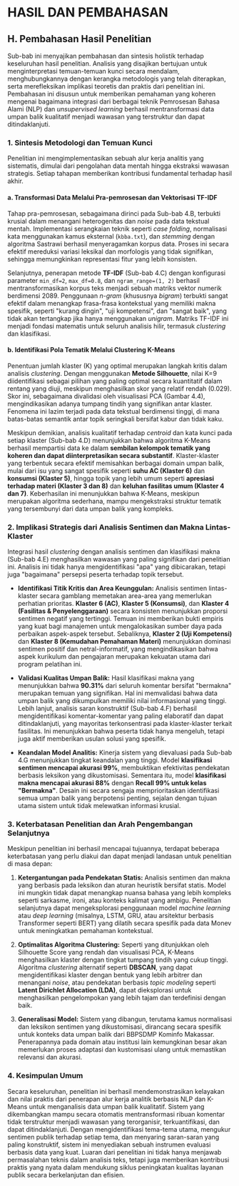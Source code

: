 # HASIL DAN PEMBAHASAN

## H. Pembahasan Hasil Penelitian

Sub-bab ini menyajikan pembahasan dan sintesis holistik terhadap keseluruhan hasil penelitian. Analisis yang disajikan bertujuan untuk menginterpretasi temuan-temuan kunci secara mendalam, menghubungkannya dengan kerangka metodologis yang telah diterapkan, serta merefleksikan implikasi teoretis dan praktis dari penelitian ini. Pembahasan ini disusun untuk memberikan pemahaman yang koheren mengenai bagaimana integrasi dari berbagai teknik Pemrosesan Bahasa Alami (NLP) dan *unsupervised learning* berhasil mentransformasi data umpan balik kualitatif menjadi wawasan yang terstruktur dan dapat ditindaklanjuti.

### 1. Sintesis Metodologi dan Temuan Kunci

Penelitian ini mengimplementasikan sebuah alur kerja analitis yang sistematis, dimulai dari pengolahan data mentah hingga ekstraksi wawasan strategis. Setiap tahapan memberikan kontribusi fundamental terhadap hasil akhir.

#### a. Transformasi Data Melalui Pra-pemrosesan dan Vektorisasi TF-IDF

Tahap pra-pemrosesan, sebagaimana dirinci pada Sub-bab 4.B, terbukti krusial dalam menangani heterogenitas dan *noise* pada data tekstual mentah. Implementasi serangkaian teknik seperti *case folding*, normalisasi kata menggunakan kamus eksternal (`kbba.txt`), dan *stemming* dengan algoritma Sastrawi berhasil menyeragamkan korpus data. Proses ini secara efektif mereduksi variasi leksikal dan morfologis yang tidak signifikan, sehingga memungkinkan representasi fitur yang lebih konsisten.

Selanjutnya, penerapan metode **TF-IDF** (Sub-bab 4.C) dengan konfigurasi parameter `min_df=2`, `max_df=0.8`, dan `ngram_range=(1, 2)` berhasil mentransformasikan korpus teks menjadi sebuah matriks vektor numerik berdimensi 2089. Penggunaan *n-gram* (khususnya *bigram*) terbukti sangat efektif dalam menangkap frasa-frasa kontekstual yang memiliki makna spesifik, seperti "kurang dingin", "uji kompetensi", dan "sangat baik", yang tidak akan tertangkap jika hanya menggunakan *unigram*. Matriks TF-IDF ini menjadi fondasi matematis untuk seluruh analisis hilir, termasuk *clustering* dan klasifikasi.

#### b. Identifikasi Pola Tematik Melalui Clustering K-Means

Penentuan jumlah klaster (K) yang optimal merupakan langkah kritis dalam analisis *clustering*. Dengan menggunakan **Metode Silhouette**, nilai K=9 diidentifikasi sebagai pilihan yang paling optimal secara kuantitatif dalam rentang yang diuji, meskipun menghasilkan skor yang relatif rendah (0.029). Skor ini, sebagaimana divalidasi oleh visualisasi PCA (Gambar 4.4), mengindikasikan adanya tumpang tindih yang signifikan antar klaster. Fenomena ini lazim terjadi pada data tekstual berdimensi tinggi, di mana batas-batas semantik antar topik seringkali bersifat kabur dan tidak kaku.

Meskipun demikian, analisis kualitatif terhadap *centroid* dan kata kunci pada setiap klaster (Sub-bab 4.D) menunjukkan bahwa algoritma K-Means berhasil mempartisi data ke dalam **sembilan kelompok tematik yang koheren dan dapat diinterpretasikan secara substantif**. Klaster-klaster yang terbentuk secara efektif memisahkan berbagai domain umpan balik, mulai dari isu yang sangat spesifik seperti **suhu AC (Klaster 6)** dan **konsumsi (Klaster 5)**, hingga topik yang lebih umum seperti **apresiasi terhadap materi (Klaster 3 dan 8)** dan **keluhan fasilitas umum (Klaster 4 dan 7)**. Keberhasilan ini menunjukkan bahwa K-Means, meskipun merupakan algoritma sederhana, mampu mengekstraksi struktur tematik yang tersembunyi dari data umpan balik yang kompleks.

### 2. Implikasi Strategis dari Analisis Sentimen dan Makna Lintas-Klaster

Integrasi hasil *clustering* dengan analisis sentimen dan klasifikasi makna (Sub-bab 4.E) menghasilkan wawasan yang paling signifikan dari penelitian ini. Analisis ini tidak hanya mengidentifikasi "apa" yang dibicarakan, tetapi juga "bagaimana" persepsi peserta terhadap topik tersebut.

-   **Identifikasi Titik Kritis dan Area Keunggulan:** Analisis sentimen lintas-klaster secara gamblang memetakan area-area yang memerlukan perhatian prioritas. **Klaster 6 (AC)**, **Klaster 5 (Konsumsi)**, dan **Klaster 4 (Fasilitas & Penyelenggaraan)** secara konsisten menunjukkan proporsi sentimen negatif yang tertinggi. Temuan ini memberikan bukti empiris yang kuat bagi manajemen untuk mengalokasikan sumber daya pada perbaikan aspek-aspek tersebut. Sebaliknya, **Klaster 2 (Uji Kompetensi)** dan **Klaster 8 (Kemudahan Pemahaman Materi)** menunjukkan dominasi sentimen positif dan netral-informatif, yang mengindikasikan bahwa aspek kurikulum dan pengajaran merupakan kekuatan utama dari program pelatihan ini.

-   **Validasi Kualitas Umpan Balik:** Hasil klasifikasi makna yang menunjukkan bahwa **90.31%** dari seluruh komentar bersifat "bermakna" merupakan temuan yang signifikan. Hal ini memvalidasi bahwa data umpan balik yang dikumpulkan memiliki nilai informasional yang tinggi. Lebih lanjut, analisis saran konstruktif (Sub-bab 4.F) berhasil mengidentifikasi komentar-komentar yang paling elaboratif dan dapat ditindaklanjuti, yang mayoritas terkonsentrasi pada klaster-klaster terkait fasilitas. Ini menunjukkan bahwa peserta tidak hanya mengeluh, tetapi juga aktif memberikan usulan solusi yang spesifik.

-   **Keandalan Model Analitis:** Kinerja sistem yang dievaluasi pada Sub-bab 4.G menunjukkan tingkat keandalan yang tinggi. Model **klasifikasi sentimen mencapai akurasi 99%**, membuktikan efektivitas pendekatan berbasis leksikon yang dikustomisasi. Sementara itu, model **klasifikasi makna mencapai akurasi 88%** dengan **Recall 99% untuk kelas "Bermakna"**. Desain ini secara sengaja memprioritaskan identifikasi semua umpan balik yang berpotensi penting, sejalan dengan tujuan utama sistem untuk tidak melewatkan informasi krusial.

### 3. Keterbatasan Penelitian dan Arah Pengembangan Selanjutnya

Meskipun penelitian ini berhasil mencapai tujuannya, terdapat beberapa keterbatasan yang perlu diakui dan dapat menjadi landasan untuk penelitian di masa depan:

1.  **Ketergantungan pada Pendekatan Statis:** Analisis sentimen dan makna yang berbasis pada leksikon dan aturan heuristik bersifat statis. Model ini mungkin tidak dapat menangkap nuansa bahasa yang lebih kompleks seperti sarkasme, ironi, atau konteks kalimat yang ambigu. Penelitian selanjutnya dapat mengeksplorasi penggunaan model *machine learning* atau *deep learning* (misalnya, LSTM, GRU, atau arsitektur berbasis Transformer seperti BERT) yang dilatih secara spesifik pada data Monev untuk meningkatkan pemahaman kontekstual.

2.  **Optimalitas Algoritma Clustering:** Seperti yang ditunjukkan oleh Silhouette Score yang rendah dan visualisasi PCA, K-Means menghasilkan klaster dengan tingkat tumpang tindih yang cukup tinggi. Algoritma *clustering* alternatif seperti **DBSCAN**, yang dapat mengidentifikasi klaster dengan bentuk yang lebih arbitrer dan menangani *noise*, atau pendekatan berbasis *topic modeling* seperti **Latent Dirichlet Allocation (LDA)**, dapat dieksplorasi untuk menghasilkan pengelompokan yang lebih tajam dan terdefinisi dengan baik.

3.  **Generalisasi Model:** Sistem yang dibangun, terutama kamus normalisasi dan leksikon sentimen yang dikustomisasi, dirancang secara spesifik untuk konteks data umpan balik dari BBPSDMP Kominfo Makassar. Penerapannya pada domain atau institusi lain kemungkinan besar akan memerlukan proses adaptasi dan kustomisasi ulang untuk memastikan relevansi dan akurasi.

### 4. Kesimpulan Umum

Secara keseluruhan, penelitian ini berhasil mendemonstrasikan kelayakan dan nilai praktis dari penerapan alur kerja analitik berbasis NLP dan K-Means untuk menganalisis data umpan balik kualitatif. Sistem yang dikembangkan mampu secara otomatis mentransformasi ribuan komentar tidak terstruktur menjadi wawasan yang terorganisir, terkuantifikasi, dan dapat ditindaklanjuti. Dengan mengidentifikasi tema-tema utama, mengukur sentimen publik terhadap setiap tema, dan menyaring saran-saran yang paling konstruktif, sistem ini menyediakan sebuah instrumen evaluasi berbasis data yang kuat. Luaran dari penelitian ini tidak hanya menjawab permasalahan teknis dalam analisis teks, tetapi juga memberikan kontribusi praktis yang nyata dalam mendukung siklus peningkatan kualitas layanan publik secara berkelanjutan dan efisien.